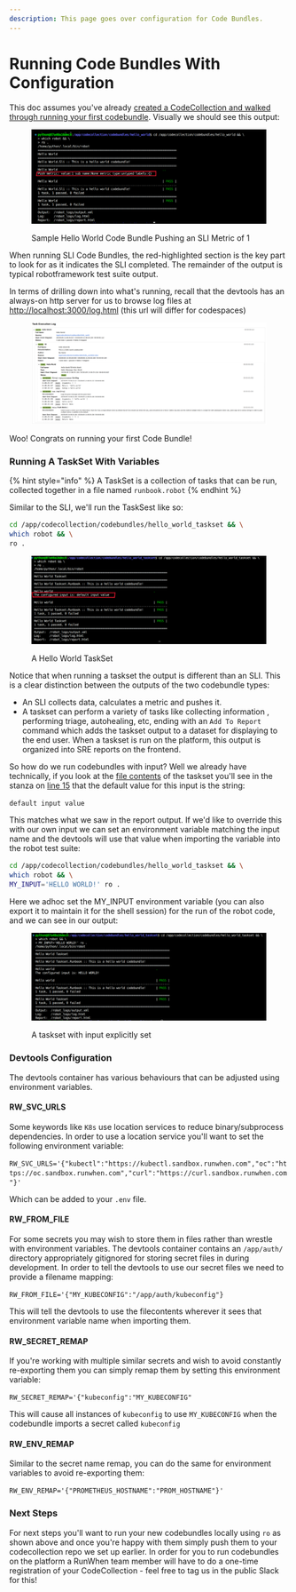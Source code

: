 ```yaml
---
description: This page goes over configuration for Code Bundles.
---
```


# Running Code Bundles With Configuration

This doc assumes you've already [created a CodeCollection and walked through running your first codebundle](running-your-first-codebundle.md). Visually we should see this output:

<figure><img src="../../.gitbook/assets/Screenshot from 2024-01-15 10-09-19.png" alt=""><figcaption><p>Sample Hello World Code Bundle Pushing an SLI Metric of 1</p></figcaption></figure>

When running SLI Code Bundles, the red-highlighted section is the key part to look for as it indicates the SLI completed. The remainder of the output is typical robotframework test suite output.

In terms of drilling down into what's running, recall that the devtools has an always-on http server for us to browse log files at [http://localhost:3000/log.html](http://localhost:3000/log.html) (this url will differ for codespaces)

<figure><img src="../../.gitbook/assets/Screenshot from 2024-01-15 10-12-00.png" alt=""><figcaption></figcaption></figure>

Woo! Congrats on running your first Code Bundle!

### Running A TaskSet With Variables

{% hint style="info" %}
A TaskSet is a collection of tasks that can be run, collected together in a file named `runbook.robot`
{% endhint %}

Similar to the SLI, we'll run the TaskSest like so:

```bash
cd /app/codecollection/codebundles/hello_world_taskset && \
which robot && \
ro .
```

<figure><img src="../../.gitbook/assets/Screenshot from 2024-01-15 10-14-04.png" alt=""><figcaption><p>A Hello World TaskSet</p></figcaption></figure>

Notice that when running a taskset the output is different than an SLI. This is a clear distinction between the outputs of the two codebundle types:

* An SLI collects data, calculates a metric and pushes it.
* A taskset can perform a variety of tasks like collecting information , performing triage, autohealing, etc, ending with an `Add To Report` command which adds the taskset output to a dataset for displaying to the end user. When a taskset is run on the platform, this output is organized into SRE reports on the frontend.

So how do we run codebundles with input? Well we already have technically, if you look at the [file contents](https://github.com/runwhen-contrib/codecollection-template/blob/main/codebundles/hello\_world\_taskset/runbook.robot#L10) of the taskset you'll see in the stanza on [line 15](https://github.com/runwhen-contrib/codecollection-template/blob/main/codebundles/hello\_world\_taskset/runbook.robot#L15) that the default value for this input is the string:

`default input value`

This matches what we saw in the report output. If we'd like to override this with our own input we can set an environment variable matching the input name and the devtools will use that value when importing the variable into the robot test suite:

```bash
cd /app/codecollection/codebundles/hello_world_taskset && \
which robot && \
MY_INPUT='HELLO WORLD!' ro .
```

Here we adhoc set the MY\_INPUT environment variable (you can also export it to maintain it for the shell session) for the run of the robot code, and we can see in our output:

<figure><img src="../../.gitbook/assets/8.png" alt=""><figcaption><p>A taskset with input explicitly set</p></figcaption></figure>

### Devtools Configuration

The devtools container has various behaviours that can be adjusted using environment variables.

#### RW\_SVC\_URLS

Some keywords like `K8s` use location services to reduce binary/subprocess dependencies. In order to use a location service you'll want to set the following environment variable:

`RW_SVC_URLS='{"kubectl":"https://kubectl.sandbox.runwhen.com","oc":"https://oc.sandbox.runwhen.com","curl":"https://curl.sandbox.runwhen.com"}'`

Which can be added to your `.env` file.

#### RW\_FROM\_FILE

For some secrets you may wish to store them in files rather than wrestle with environment variables. The devtools container contains an `/app/auth/` directory appropriately gitignored for storing secret files in during development. In order to tell the devtools to use our secret files we need to provide a filename mapping:

`RW_FROM_FILE='{"MY_KUBECONFIG":"/app/auth/kubeconfig"}`

This will tell the devtools to use the filecontents wherever it sees that environment variable name when importing them.

#### RW\_SECRET\_REMAP

If you're working with multiple similar secrets and wish to avoid constantly re-exporting them you can simply remap them by setting this environment variable:

`RW_SECRET_REMAP='{"kubeconfig":"MY_KUBECONFIG"`

This will cause all instances of `kubeconfig` to use `MY_KUBECONFIG` when the codebundle imports a secret called `kubeconfig`

#### RW\_ENV\_REMAP

Similar to the secret name remap, you can do the same for environment variables to avoid re-exporting them:

`RW_ENV_REMAP='{"PROMETHEUS_HOSTNAME":"PROM_HOSTNAME"}'`

### Next Steps

For next steps you'll want to run your new codebundles locally using `ro` as shown above and once you're happy with them simply push them to your codecollection repo we set up earlier. In order for you to run codebundles on the platform a RunWhen team member will have to do a one-time registration of your CodeCollection - feel free to tag us in the public Slack for this!
